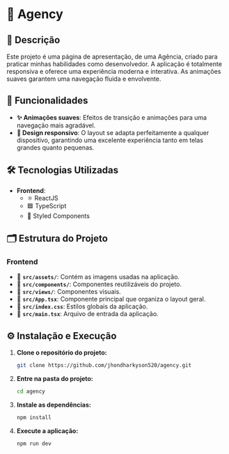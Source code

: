 
# 🌟 Agency

## 📝 Descrição

Este projeto é uma página de apresentação, de uma Agência, criado para praticar minhas habilidades como desenvolvedor. A aplicação é totalmente responsiva e oferece uma experiência moderna e interativa. As animações suaves garantem uma navegação fluida e envolvente.

## 🚀 Funcionalidades

- **✨ Animações suaves**: Efeitos de transição e animações para uma navegação mais agradável.
- **📱 Design responsivo**: O layout se adapta perfeitamente a qualquer dispositivo, garantindo uma excelente experiência tanto em telas grandes quanto pequenas.

## 🛠️ Tecnologias Utilizadas

- **Frontend**:
  - ⚛️ ReactJS
  - 🟦 TypeScript
  - 🎨 Styled Components

## 🗂️ Estrutura do Projeto

### Frontend

- 📂 **`src/assets/`**: Contém as imagens usadas na aplicação.
- 📂 **`src/components/`**: Componentes reutilizáveis do projeto.
- 📂 **`src/views/`**: Componentes visuais.
- 📂 **`src/App.tsx`**: Componente principal que organiza o layout geral.
- 📂 **`src/index.css`**: Estilos globais da aplicação.
- 📂 **`src/main.tsx`**: Arquivo de entrada da aplicação.

## ⚙️ Instalação e Execução

1. **Clone o repositório do projeto:**
   ```bash
   git clone https://github.com/jhondharkyson520/agency.git
   ```

2. **Entre na pasta do projeto:**
   ```bash
   cd agency
   ```

3. **Instale as dependências:**
   ```bash
   npm install
   ```

4. **Execute a aplicação:**
   ```bash
   npm run dev
   ```
